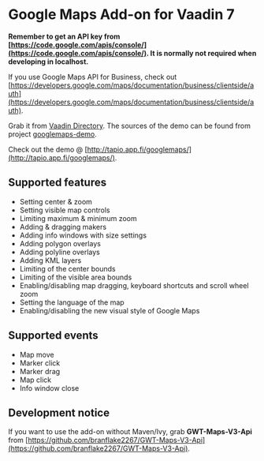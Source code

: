 # Google Maps Add-on for Vaadin 7

**Remember to get an API key from [https://code.google.com/apis/console/](https://code.google.com/apis/console/). It is normally not required when developing in localhost.**

If you use Google Maps API for Business, check out [https://developers.google.com/maps/documentation/business/clientside/auth](https://developers.google.com/maps/documentation/business/clientside/auth).

Grab it from [Vaadin Directory](https://vaadin.com/directory#addon/googlemaps-add-on:vaadin). The sources of the demo can be found from project [googlemaps-demo](https://github.com/tjkaal/GoogleMapsVaadin7/tree/master/googlemaps-demo).

Check out the demo @ [http://tapio.app.fi/googlemaps/](http://tapio.app.fi/googlemaps/). 

## Supported features ##

- Setting center & zoom
- Setting visible map controls
- Limiting maximum & minimum zoom
- Adding & dragging makers
- Adding info windows with size settings
- Adding polygon overlays
- Adding polyline overlays
- Adding KML layers
- Limiting of the center bounds
- Limiting of the visible area bounds
- Enabling/disabling map dragging, keyboard shortcuts and scroll wheel zoom
- Setting the language of the map
- Enabling/disabling the new visual style of Google Maps

## Supported events ##
- Map move
- Marker click
- Marker drag
- Map click
- Info window close

## Development notice ##

If you want to use the add-on without Maven/Ivy, grab **GWT-Maps-V3-Api** from [https://github.com/branflake2267/GWT-Maps-V3-Api](https://github.com/branflake2267/GWT-Maps-V3-Api).
